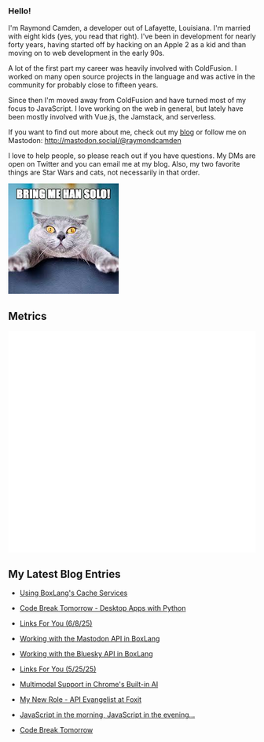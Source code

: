 ### Hello!

I'm Raymond Camden, a developer out of Lafayette, Louisiana. I'm married with eight kids (yes, you read that right). I've been in development for nearly forty years, having started off by hacking on an Apple 2 as a kid and than moving on to web development in the early 90s.

A lot of the first part my career was heavily involved with ColdFusion. I worked on many open source projects in the language and was active in the community for probably close to fifteen years. 

Since then I'm moved away from ColdFusion and have turned most of my focus to JavaScript. I love working on the web in general, but lately have been mostly involved with Vue.js, the Jamstack, and serverless. 

If you want to find out more about me, check out my [blog](https://www.raymondcamden.com) or follow me on Mastodon: <http://mastodon.social/@raymondcamden>

I love to help people, so please reach out if you have questions. My DMs are open on Twitter and you can email me at my blog. Also, my two favorite things are Star Wars and cats, not necessarily in that order.

![Star Wars cat](https://raw.githubusercontent.com/cfjedimaster/cfjedimaster/master/cat.jpg)

## Metrics

<picture>
  <img src="/github-metrics.svg" alt="Metrics">
</picture>

<!-- RSS -->
## My Latest Blog Entries

* [Using BoxLang's Cache Services](https://www.raymondcamden.com/2025/06/11/using-boxlangs-cache-services)

* [Code Break Tomorrow - Desktop Apps with Python](https://www.raymondcamden.com/2025/06/09/code-break-tomorrow-desktop-apps-with-python)

* [Links For You (6/8/25)](https://www.raymondcamden.com/2025/06/08/links-for-you-6825)

* [Working with the Mastodon API in BoxLang](https://www.raymondcamden.com/2025/06/06/working-with-the-mastodon-api-in-boxlang)

* [Working with the Bluesky API in BoxLang](https://www.raymondcamden.com/2025/06/03/working-with-the-bluesky-api-in-boxlang)

* [Links For You (5/25/25)](https://www.raymondcamden.com/2025/05/25/links-for-you-52525)

* [Multimodal Support in Chrome's Built-in AI](https://www.raymondcamden.com/2025/05/22/multimodal-support-in-chromes-built-in-ai)

* [My New Role - API Evangelist at Foxit](https://www.raymondcamden.com/2025/05/20/my-new-role-api-evangelist-at-foxit)

* [JavaScript in the morning, JavaScript in the evening...](https://www.raymondcamden.com/2025/05/19/javascript-in-the-morning-javascript-in-the-evening)

* [Code Break Tomorrow](https://www.raymondcamden.com/2025/05/18/code-break-tomorrow)

<!-- ENDRSS -->


